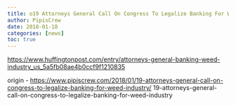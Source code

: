 ```yaml
---
title: o19 Attorneys General Call On Congress To Legalize Banking For Weed Industry
author: PipisCrew
date: 2018-01-18
categories: [news]
toc: true
---
```


https://www.huffingtonpost.com/entry/attorneys-general-banking-weed-industry_us_5a5fb08ae4b0ccf9f1210835

origin - https://www.pipiscrew.com/2018/01/19-attorneys-general-call-on-congress-to-legalize-banking-for-weed-industry/ 19-attorneys-general-call-on-congress-to-legalize-banking-for-weed-industry